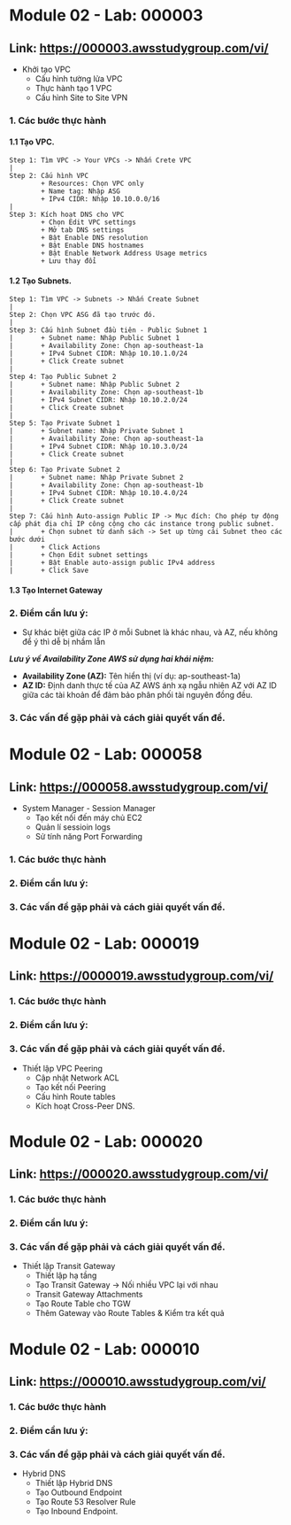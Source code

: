 # **Module 02 - Lab: 000003**

## Link: https://000003.awsstudygroup.com/vi/
- Khởi tạo VPC
    + Cấu hình tường lửa VPC 
    + Thực hành tạo 1 VPC
    + Cấu hình Site to Site VPN

### 1. Các bước thực hành
#### 1.1 Tạo VPC.
    Step 1: Tìm VPC -> Your VPCs -> Nhấn Crete VPC
    |
    Step 2: Cấu hình VPC
            + Resources: Chọn VPC only
            + Name tag: Nhập ASG
            + IPv4 CIDR: Nhập 10.10.0.0/16
    |
    Step 3: Kích hoạt DNS cho VPC
            + Chọn Edit VPC settings
            + Mở tab DNS settings
            + Bật Enable DNS resolution
            + Bật Enable DNS hostnames
            + Bật Enable Network Address Usage metrics
            + Lưu thay đổi
    
#### 1.2 Tạo Subnets.
    Step 1: Tìm VPC -> Subnets -> Nhấn Create Subnet
    |
    Step 2: Chọn VPC ASG đã tạo trước đó. 
    |
    Step 3: Cấu hình Subnet đầu tiên - Public Subnet 1
    |       + Subnet name: Nhập Public Subnet 1
    |       + Availability Zone: Chọn ap-southeast-1a
    |       + IPv4 Subnet CIDR: Nhập 10.10.1.0/24
    |       + Click Create subnet
    |
    Step 4: Tạo Public Subnet 2
    |       + Subnet name: Nhập Public Subnet 2
    |       + Availability Zone: Chọn ap-southeast-1b
    |       + IPv4 Subnet CIDR: Nhập 10.10.2.0/24
    |       + Click Create subnet
    |
    Step 5: Tạo Private Subnet 1
    |       + Subnet name: Nhập Private Subnet 1
    |       + Availability Zone: Chọn ap-southeast-1a
    |       + IPv4 Subnet CIDR: Nhập 10.10.3.0/24
    |       + Click Create subnet
    |
    Step 6: Tạo Private Subnet 2
    |       + Subnet name: Nhập Private Subnet 2
    |       + Availability Zone: Chọn ap-southeast-1b
    |       + IPv4 Subnet CIDR: Nhập 10.10.4.0/24
    |       + Click Create subnet
    |
    Step 7: Cấu hình Auto-assign Public IP -> Mục đích: Cho phép tự động cấp phát địa chỉ IP công cộng cho các instance trong public subnet.
    |       + Chọn subnet từ danh sách -> Set up từng cái Subnet theo các bước dưới
    |       + Click Actions
    |       + Chọn Edit subnet settings
    |       + Bật Enable auto-assign public IPv4 address
    |       + Click Save

#### 1.3 Tạo Internet Gateway

### 2. Điểm cần lưu ý: 
- Sự khác biệt giữa các IP ở mỗi Subnet là khác nhau, và AZ,  nếu không để ý thì dễ bị nhầm lẫn

***Lưu ý về Availability Zone AWS sử dụng hai khái niệm:***

- **Availability Zone (AZ):** Tên hiển thị (ví dụ: ap-southeast-1a)
- **AZ ID:** Định danh thực tế của AZ AWS ánh xạ ngẫu nhiên AZ với AZ ID giữa các tài khoản để đảm bảo phân phối tài nguyên đồng đều.

### 3. Các vấn đề gặp phải và cách giải quyết vấn đề.




# **Module 02 - Lab: 000058**
## Link: https://000058.awsstudygroup.com/vi/
 - System Manager - Session Manager 
    + Tạo kết nối đến máy chủ EC2
    + Quản lí sessioin logs
    + Sử tính năng Port Forwarding
### 1. Các bước thực hành
### 2. Điểm cần lưu ý: 
### 3. Các vấn đề gặp phải và cách giải quyết vấn đề.




# **Module 02 - Lab: 000019**
## Link: https://0000019.awsstudygroup.com/vi/
### 1. Các bước thực hành
### 2. Điểm cần lưu ý: 
### 3. Các vấn đề gặp phải và cách giải quyết vấn đề.
 - Thiết lập VPC Peering
    + Cập nhật Network ACL 
    + Tạo kết nối Peering 
    + Cấu hình Route tables 
    + Kích hoạt Cross-Peer DNS. 

# **Module 02 - Lab: 000020**
## Link: https://000020.awsstudygroup.com/vi/
### 1. Các bước thực hành
### 2. Điểm cần lưu ý: 
### 3. Các vấn đề gặp phải và cách giải quyết vấn đề.
 - Thiết lập Transit Gateway
    + Thiết lập hạ tầng
    + Tạo Transit Gateway -> Nối nhiều VPC lại với nhau
    + Transit Gateway Attachments
    + Tạo Route Table cho TGW
    + Thêm Gateway vào Route Tables & Kiểm tra kết quả

# **Module 02 - Lab: 000010**
## Link: https://000010.awsstudygroup.com/vi/
### 1. Các bước thực hành
### 2. Điểm cần lưu ý: 
### 3. Các vấn đề gặp phải và cách giải quyết vấn đề.
 - Hybrid DNS
    + Thiết lập Hybrid DNS
    + Tạo Outbound Endpoint
    + Tạo Route 53 Resolver Rule
    + Tạo Inbound Endpoint.